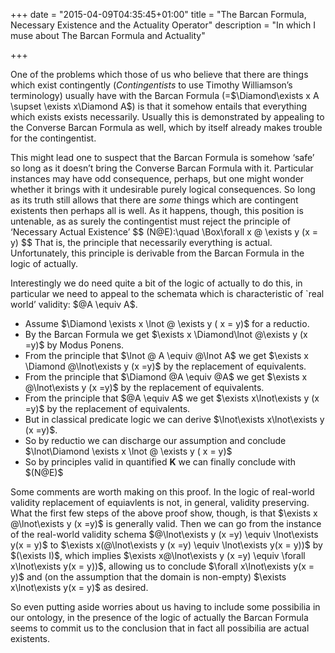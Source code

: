 +++
date = "2015-04-09T04:35:45+01:00"
title = "The Barcan Formula, Necessary Existence and the Actuality Operator"
description = "In which I muse about The Barcan Formula and Actuality"

+++

<p>One of the problems which those of us who believe that there are things which exist contingently (<em>Contingentists</em> to use Timothy Williamson&rsquo;s terminology) usually have with the Barcan Formula (=$\Diamond\exists x A \supset \exists x\Diamond A$) is that it somehow entails that everything which exists exists
necessarily. Usually this is demonstrated by appealing to the Converse Barcan Formula as well, which by itself already makes trouble for
the contingentist.</p>

<p>This might lead one to suspect that the Barcan
Formula is somehow &lsquo;safe&rsquo; so long as it doesn&rsquo;t bring the Converse Barcan Formula with it. Particular instances may have odd consequence,
perhaps, but one might wonder whether it brings with it undesirable purely logical consequences. <!-- more --> So long as its truth still allows that
there are <em>some</em> things which are contingent existents then perhaps all is well. As it happens, though, this position is untenable, as  as surely the contingentist
must reject the principle of &lsquo;Necessary Actual Existence&rsquo;
$$
(N@E):\quad \Box\forall x @ \exists y (x = y)
$$
That is, the principle that necessarily everything is actual. Unfortunately, this principle is derivable from the Barcan Formula in the logic of actually.</p>

<p>Interestingly we do need quite a bit of the logic of actually to do this, in particular we need to appeal to the schemata which is
characteristic of `real world&rsquo; validity: $@A \equiv A$.</p>

<ul>
<li>Assume $\Diamond \exists x \lnot @ \exists y ( x = y)$ for a reductio.</li>
<li>By the Barcan Formula we get $\exists x \Diamond\lnot @\exists y (x =y)$ by Modus Ponens.</li>
<li>From the principle that $\lnot @ A \equiv @\lnot A$ we get $\exists x \Diamond @\lnot\exists y (x =y)$ by the replacement of equivalents.</li>
<li>From the principle that $\Diamond @A \equiv @A$ we get $\exists x @\lnot\exists y (x =y)$ by the replacement of equivalents.</li>
<li>From the principle that $@A \equiv A$ we get $\exists x\lnot\exists y (x =y)$ by the replacement of equivalents.</li>
<li>But in classical predicate logic we can derive $\lnot\exists x\lnot\exists y (x =y)$.</li>
<li>So by reductio we can discharge our assumption and conclude $\lnot\Diamond \exists x \lnot @ \exists y ( x = y)$</li>
<li>So by principles valid in quantified <strong>K</strong> we can finally conclude with $(N@E)$</li>
</ul>

<p>Some comments are worth making on this proof. In the logic of real-world validity replacement of equiavlents is not, in general, validity preserving. What the first few steps of the above proof show, though, is that $\exists x @\lnot\exists y (x =y)$ is generally valid. Then we can go from the instance of the real-world validity schema $@\lnot\exists y (x =y) \equiv \lnot\exists y(x = y)$ to
$\exists x(@\lnot\exists y (x =y) \equiv \lnot\exists y(x = y))$ by $(\exists I)$, which implies $\exists x@\lnot\exists y (x =y) \equiv \forall x\lnot\exists y(x = y))$, allowing us to conclude $\forall x\lnot\exists y(x = y)$ and (on the assumption that the domain is non-empty)
$\exists x\lnot\exists y(x = y)$ as desired.</p>

<p>So even putting aside worries about us having to include some possibilia in our ontology,
in the presence of the logic of actually the Barcan Formula seems to commit us to the conclusion that in fact all possibilia are actual existents.</p>
 
